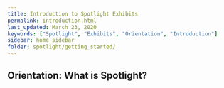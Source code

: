 ```yaml
---
title: Introduction to Spotlight Exhibits
permalink: introduction.html
last_updated: March 23, 2020
keywords: ["Spotlight", "Exhibits", "Orientation", "Introduction"]
sidebar: home_sidebar
folder: spotlight/getting_started/
---
```


## Orientation: What is Spotlight?


